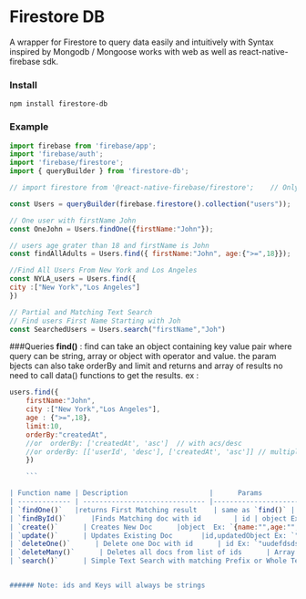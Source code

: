 # Firestore DB

A wrapper for Firestore to query data easily and intuitively with Syntax inspired by Mongodb / Mongoose works with web as well as react-native-firebase sdk.

### Install

`npm install firestore-db`

### Example

```javascript
import firebase from 'firebase/app';
import 'firebase/auth';
import 'firebase/firestore';
import { queryBuilder } from 'firestore-db';

// import firestore from '@react-native-firebase/firestore';    // Only for react-native-firebase

const Users = queryBuilder(firebase.firestore().collection("users"));

// One user with firstName John
const OneJohn = Users.findOne({firstName:"John"});

// users age grater than 18 and firstName is John
const findAllAdults = Users.find({ firstName:"John", age:{">=",18}});

//Find All Users From New York and Los Angeles
const NYLA_users = Users.find({
city :["New York","Los Angeles"]
})

// Partial and Matching Text Search
// Find users First Name Starting with Joh
const SearchedUsers = Users.search("firstName","Joh")


```

###Queries
**find()** : find can take an object containing key value pair where query can be string, array or object with operator and value. the param bjects can also take orderBy and limit and returns and array of results no need to call data() functions to get the results.
ex :

```javascript
users.find({
	firstName:"John",
	city :["New York","Los Angeles"],
	age : {">=",18},
	limit:10,
	orderBy:"createdAt",
	//or  orderBy: ['createdAt', 'asc']  // with acs/desc
	//or orderBy: [['userId', 'desc'], ['createdAt', 'asc']] // multiple orderby
	})

	```

| Function name | Description                    |      Params               | Return |
| ------------- | ------------------------------ |------------------------------ |------------------------------ |
| `findOne()`   |returns First Matching result    | same as `find()` | object Ex: `{name:"",age:"",id:""}`|
| `findById()`      |Finds Matching doc with id        | id | object Ex: `{name:"",age:"",id:""}`|
| `create()`      | Creates New Doc      |object  Ex: `{name:"",age:"",}` | Resove/Reject|
| `update()`      | Updates Existing Doc       |id,updatedObject Ex: `"uudefdsds",{name:"",age:""}` | updatedObject|
| `deleteOne()`      | Delete one Doc with id      | id Ex: `"uudefdsds"` |  Resove/Reject
| `deleteMany()`      | Deletes all docs from list of ids      | Array Ex: `[id1,id2,...]` | Resove/Reject
| `search()`      | Simple Text Search with matching Prefix or Whole Text       |key and searchterm Ex: `"name","Joh"` | updatedObject|


###### Note: ids and Keys will always be strings

